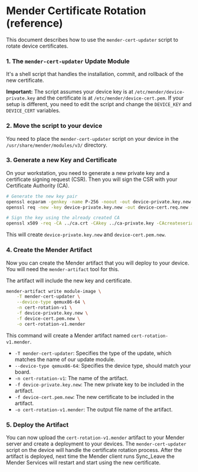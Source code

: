 # Mender Certificate Rotation (reference)

This document describes how to use the `mender-cert-updater` script to rotate device certificates.

### 1. The `mender-cert-updater` Update Module

It's a shell script that handles the installation, commit, and rollback of the new certificate.

**Important:** The script assumes your device key is at `/etc/mender/device-private.key` and the certificate is at `/etc/mender/device-cert.pem`. If your setup is different, you need to edit the script and change the `DEVICE_KEY` and `DEVICE_CERT` variables.

### 2. Move the script to your device

You need to place the `mender-cert-updater` script on your device in the `/usr/share/mender/modules/v3/` directory.

### 3. Generate a new Key and Certificate

On your workstation, you need to generate a new private key and a certificate signing request (CSR). Then you will sign the CSR with your Certificate Authority (CA).

```bash
# Generate the new key pair 
openssl ecparam -genkey -name P-256 -noout -out device-private.key.new
openssl req -new -key device-private.key.new -out device-cert.req.new -config ../device-cert.conf

# Sign the key using the already created CA
openssl x509 -req -CA ../ca.crt -CAkey ../ca-private.key -CAcreateserial -in device-cert.req.new -out device-cert.pem.new -days $((365*10))
```

This will create `device-private.key.new` and `device-cert.pem.new`.

### 4. Create the Mender Artifact

Now you can create the Mender artifact that you will deploy to your device. You will need the `mender-artifact` tool for this.

The artifact will include the new key and certificate.

```bash
mender-artifact write module-image \
    -T mender-cert-updater \
    --device-type qemux86-64 \
    -n cert-rotation-v1 \
    -f device-private.key.new \
    -f device-cert.pem.new \
    -o cert-rotation-v1.mender
```

This command will create a Mender artifact named `cert-rotation-v1.mender`.

*   `-T mender-cert-updater`: Specifies the type of the update, which matches the name of our update module.
*   `--device-type qemux86-64`: Specifies the device type, should match your board.
*   `-n cert-rotation-v1`: The name of the artifact.
*   `-f device-private.key.new`: The new private key to be included in the artifact.
*   `-f device-cert.pem.new`: The new certificate to be included in the artifact.
*   `-o cert-rotation-v1.mender`: The output file name of the artifact.

### 5. Deploy the Artifact

You can now upload the `cert-rotation-v1.mender` artifact to your Mender server and create a deployment to your devices. The `mender-cert-updater` script on the device will handle the certificate rotation process. After the artifact is deployed, next time the Mender client runs Sync_Leave the Mender Services will restart and start using the new certificate.

